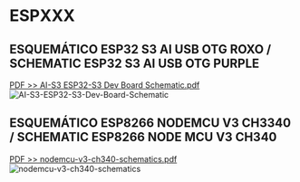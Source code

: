 # ESPXXX
## ESQUEMÁTICO ESP32 S3 AI USB OTG ROXO / SCHEMATIC ESP32 S3 AI USB OTG PURPLE 
[PDF >> AI-S3 ESP32-S3 Dev Board Schematic.pdf](https://github.com/user-attachments/files/17966259/AI-S3.ESP32-S3.Dev.Board.Schematic.pdf)
![AI-S3-ESP32-S3-Dev-Board-Schematic](https://github.com/user-attachments/assets/452ba9dd-b3b6-4397-a469-08911d5276fe)


## ESQUEMÁTICO ESP8266 NODEMCU V3 CH3340 / SCHEMATIC ESP8266 NODE MCU V3 CH340 
[PDF >> nodemcu-v3-ch340-schematics.pdf](https://github.com/user-attachments/files/17966301/nodemcu-v3-ch340-schematics.pdf)
![nodemcu-v3-ch340-schematics](https://github.com/user-attachments/assets/304bcd79-f4a5-4874-b02a-bf327d49bbe7)
